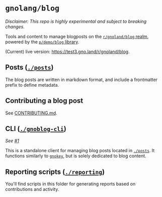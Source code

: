 # `gnolang/blog`

_Disclaimer: This repo is highly experimental and subject to breaking changes._

Tools and content to manage blogposts on the [`r/gnoland/blog` realm](https://github.com/gnolang/gno/tree/master/examples/gno.land/r/gnoland/blog),
powered by the [`p/demo/blog` library](https://github.com/gnolang/gno/tree/master/examples/gno.land/p/demo/blog).

(Current) live version: https://test3.gno.land/r/gnoland/blog.

## Posts ([`./posts`](./posts))

The blog posts are written in markdown format, and include a frontmatter prefix to define metadata.

## Contributing a blog post

See [CONTRIBUTING.md](./CONTRIBUTING.md).

## CLI ([`./gnoblog-cli`](./cmd/gnoblog-cli))

_See [#1](https://github.com/gnolang/blog/issues/1)_

This is a standalone client for managing blog posts located in [`./posts`](./posts).
It functions similarly to [`gnokey`](https://github.com/gnolang/gno/tree/master/gno.land/cmd/gnokey), but is solely dedicated to blog content.

## Reporting scripts ([`./reporting`](./reporting))

You'll find scripts in this folder for generating reports based on contributions and activity.
